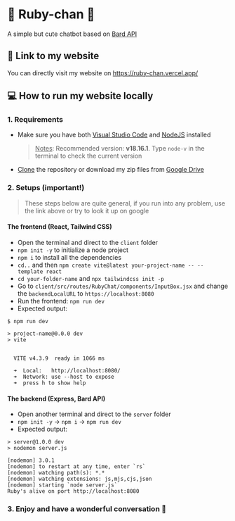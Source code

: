 # 🌟 Ruby-chan 🌟

A simple but cute chatbot based on [Bard API](https://github.com/EvanZhouDev/bard-ai)

## 🔗 Link to my website

You can directly visit my website on https://ruby-chan.vercel.app/

## 💻 How to run my website locally

### 1. Requirements

-   Make sure you have both [Visual Studio Code](https://code.visualstudio.com/) and [NodeJS](https://nodejs.org/en/download) installed

    > <u>Notes</u>: Recommended version: **v18.16.1**. Type `node-v` in the terminal to check the current version

-   [Clone](https://docs.github.com/en/repositories/creating-and-managing-repositories/cloning-a-repository) the repository or download my zip files from [Google Drive](https://drive.google.com/drive/folders/1TrPktqUMe6a5bjYBcYkUrzRFWAflvtqY?usp=sharing)

### 2. Setups (important!)

> These steps below are quite general, if you run into any problem, use the link above or try to look it up on google

#### The frontend (React, Tailwind CSS)

-   Open the terminal and direct to the `client` folder
-   `npm init -y` to initialize a node project
-   `npm i` to install all the dependencies
-   `cd..` and then `npm create vite@latest your-project-name -- --template react`
-   `cd your-folder-name` and `npx tailwindcss init -p`
-   Go to `client/src/routes/RubyChat/components/InputBox.jsx` and change the `backendLocalURL` to `https://localhost:8080`
-   Run the frontend: `npm run dev`
-   Expected output:

```
$ npm run dev

> project-name@0.0.0 dev
> vite


  VITE v4.3.9  ready in 1066 ms

  ➜  Local:   http://localhost:8080/
  ➜  Network: use --host to expose
  ➜  press h to show help
```

#### The backend (Express, Bard API)

-   Open another terminal and direct to the `server` folder
-   `npm init -y` -> `npm i` -> `npm run dev`
-   Expected output:

```
> server@1.0.0 dev
> nodemon server.js

[nodemon] 3.0.1
[nodemon] to restart at any time, enter `rs`
[nodemon] watching path(s): *.*
[nodemon] watching extensions: js,mjs,cjs,json
[nodemon] starting `node server.js`
Ruby's alive on port http://localhost:8080
```

### 3. Enjoy and have a wonderful conversation 🥳
